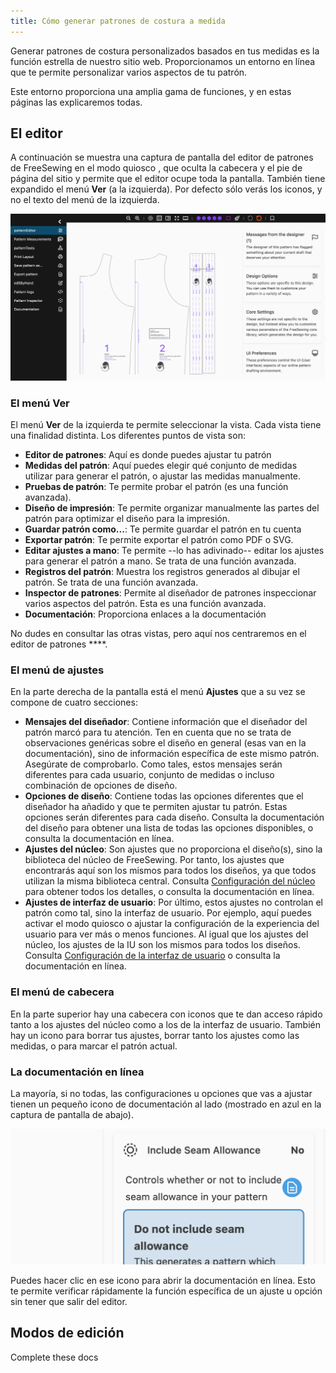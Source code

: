 ```yaml
---
title: Cómo generar patrones de costura a medida
---
```


Generar patrones de costura personalizados basados en tus medidas es la función estrella de nuestro sitio web. Proporcionamos un entorno en línea que te permite personalizar varios aspectos de tu patrón.

Este entorno proporciona una amplia gama de funciones, y en estas páginas las explicaremos todas.

<ControlTip />

## El editor

A continuación se muestra una captura de pantalla del editor de patrones de FreeSewing en el modo quiosco [](/docs/about/site/draft/ui-settings/kiosk) , que oculta la cabecera y el pie de página del sitio y permite que el editor ocupe toda la pantalla. También tiene expandido el menú **Ver** (a la izquierda). Por defecto sólo verás los iconos, y no el texto del menú de la izquierda.

![Captura de pantalla del editor de patrones de FreeSewing](editor.png "Captura de pantalla del editor de patrones de Freesewing")

### El menú Ver

El menú **Ver** de la izquierda te permite seleccionar la vista. Cada vista tiene una finalidad distinta. Los diferentes puntos de vista son:

- **Editor de patrones**: Aquí es donde puedes ajustar tu patrón
- **Medidas del patrón**: Aquí puedes elegir qué conjunto de medidas utilizar para generar el patrón, o ajustar las medidas manualmente.
- **Pruebas de patrón**: Te permite probar el patrón (es una función avanzada).
- **Diseño de impresión**: Te permite organizar manualmente las partes del patrón para optimizar el diseño para la impresión.
- **Guardar patrón como...**: Te permite guardar el patrón en tu cuenta
- **Exportar patrón**: Te permite exportar el patrón como PDF o SVG.
- **Editar ajustes a mano**: Te permite --lo has adivinado-- editar los ajustes para generar el patrón a mano. Se trata de una función avanzada.
- **Registros del patrón**: Muestra los registros generados al dibujar el patrón. Se trata de una función avanzada.
- **Inspector de patrones**: Permite al diseñador de patrones inspeccionar varios aspectos del patrón. Esta es una función avanzada.
- **Documentación**: Proporciona enlaces a la documentación

No dudes en consultar las otras vistas, pero aquí nos centraremos en el editor de patrones ****.

### El menú de ajustes

En la parte derecha de la pantalla está el menú **Ajustes** que a su vez se compone de cuatro secciones:

- **Mensajes del diseñador**: Contiene información que el diseñador del patrón marcó para tu atención. Ten en cuenta que no se trata de observaciones genéricas sobre el diseño en general (esas van en la documentación), sino de información específica de este mismo patrón. Asegúrate de comprobarlo. Como tales, estos mensajes serán diferentes para cada usuario, conjunto de medidas o incluso combinación de opciones de diseño.
- **Opciones de diseño**: Contiene todas las opciones diferentes que el diseñador ha añadido y que te permiten ajustar tu patrón. Estas opciones serán diferentes para cada diseño. Consulta la documentación del diseño para obtener una lista de todas las opciones disponibles, o consulta la documentación en línea.
- **Ajustes del núcleo**: Son ajustes que no proporciona el diseño(s), sino la biblioteca del núcleo de FreeSewing. Por tanto, los ajustes que encontrarás aquí son los mismos para todos los diseños, ya que todos utilizan la misma biblioteca central. Consulta [Configuración del núcleo](/docs/about/site/draft/core-settings) para obtener todos los detalles, o consulta la documentación en línea.
- **Ajustes de interfaz de usuario**: Por último, estos ajustes no controlan el patrón como tal, sino la interfaz de usuario. Por ejemplo, aquí puedes activar el modo quiosco o ajustar la configuración de la experiencia del usuario para ver más o menos funciones. Al igual que los ajustes del núcleo, los ajustes de la IU son los mismos para todos los diseños. Consulta [Configuración de la interfaz de usuario](/docs/about/site/draft/ui-settings) o consulta la documentación en línea.

### El menú de cabecera

En la parte superior hay una cabecera con iconos que te dan acceso rápido tanto a los ajustes del núcleo como a los de la interfaz de usuario. También hay un icono para borrar tus ajustes, borrar tanto los ajustes como las medidas, o para marcar el patrón actual.

### La documentación en línea

La mayoría, si no todas, las configuraciones u opciones que vas a ajustar tienen un pequeño icono de documentación al lado (mostrado en azul en la captura de pantalla de abajo).

![Captura de pantalla del icono docs](docs.png)

Puedes hacer clic en ese icono para abrir la documentación en línea. Esto te permite verificar rápidamente la función específica de un ajuste u opción sin tener que salir del editor.

## Modos de edición

<Fixme>Complete these docs</Fixme>
